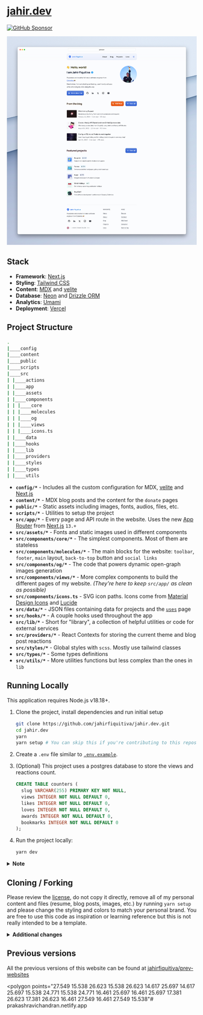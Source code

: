 # [jahir.dev](https://jahir.dev)

[![GitHub Sponsor](https://img.shields.io/static/v1?label=Sponsor&message=%E2%9D%A4&logo=GitHub&color=ff69b4)](https://github.com/sponsors/jahirfiquitiva)

<picture>
  <source media="(prefers-color-scheme: dark)" srcset="./preview-dark.png">
  <source media="(prefers-color-scheme: light)" srcset="./preview.png">
  <img alt="Website preview" src="./preview.png">
</picture>

## Stack

- **Framework**: [Next.js](https://nextjs.org/)
- **Styling**: [Tailwind CSS](https://tailwindcss.com/)
- **Content**: [MDX](https://github.com/mdx-js/mdx) and [velite](https://velite.js.org/)
- **Database**: [Neon](https://neon.tech/) and [Drizzle ORM](https://orm.drizzle.team/)
- **Analytics**: [Umami](https://jahir.dev/analytics)
- **Deployment**: [Vercel](https://vercel.com)

## Project Structure

```bash
.
|____config
|____content
|____public
|____scripts
|____src
| |____actions
| |____app
| |____assets
| |____components
| | |____core
| | |____molecules
| | |____og
| | |____views
| | |____icons.ts
| |____data
| |____hooks
| |____lib
| |____providers
| |____styles
| |____types
| |____utils
```

- **`config/*`** - Includes all the custom configuration for MDX, [velite](https://velite.js.org/) and [Next.js](https://nextjs.org/)
- **`content/*`** - MDX blog posts and the content for the `donate` pages
- **`public/*`** - Static assets including images, fonts, audios, files, etc.
- **`scripts/*`** - Utilities to setup the project
- **`src/app/*`** - Every page and API route in the website. Uses the new [App Router](https://beta.nextjs.org/docs/getting-started#introducing-the-app-router) from [Next.js](https://nextjs.org/) `13.+`
- **`src/assets/*`** - Fonts and static images used in different components
- **`src/components/core/*`** - The simplest components. Most of them are stateless
- **`src/components/molecules/*`** - The main blocks for the website: `toolbar`, `footer`, `main` layout, `back-to-top` button and `social links`
- **`src/components/og/*`** - The code that powers dynamic open-graph images generation
- **`src/components/views/*`** - More complex components to build the different pages of my website. _(They're here to keep `src/app/` as clean as possible)_
- **`src/components/icons.ts`** - SVG icon paths. Icons come from [Material Design Icons](https://pictogrammers.com/library/mdi/) and [Lucide](https://lucide.dev/)
- **`src/data/*`** - JSON files containing data for projects and the [`uses`](https://jahir.dev/uses) page
- **`src/hooks/*`** - A couple hooks used throughout the app
- **`src/lib/*`** - Short for "library", a collection of helpful utilities or code for external services
- **`src/providers/*`** - React Contexts for storing the current theme and blog post reactions
- **`src/styles/*`** - Global styles with `scss`. Mostly use tailwind classes
- **`src/types/*`** - Some types definitions
- **`src/utils/*`** - More utilities functions but less complex than the ones in `lib`

## Running Locally

This application requires Node.js v18.18+.

1. Clone the project, install dependencies and run initial setup

   ```bash
   git clone https://github.com/jahirfiquitiva/jahir.dev.git
   cd jahir.dev
   yarn
   yarn setup # You can skip this if you're contributing to this repository. It removes all of my personal content and files
   ```

2. Create a `.env` file similar to [`.env.example`](https://github.com/jahirfiquitiva/jahir.dev/blob/main/.env.example).

3. (Optional) This project uses a postgres database to store the views and reactions count.

   ```sql
   CREATE TABLE counters (
     slug VARCHAR(255) PRIMARY KEY NOT NULL,
     views INTEGER NOT NULL DEFAULT 0,
     likes INTEGER NOT NULL DEFAULT 0,
     loves INTEGER NOT NULL DEFAULT 0,
     awards INTEGER NOT NULL DEFAULT 0,
     bookmarks INTEGER NOT NULL DEFAULT 0
   );
   ```

4. Run the project locally:

   ```bash
   yarn dev
   ```

<details>

<summary><strong>Note</strong></summary>

Some things might be broken or not found because the `yarn setup` script will remove many files.
Please double check the code and implementations.

</details>

## Cloning / Forking

Please review the [license](https://github.com/jahirfiquitiva/jahir.dev/blob/main/LICENSE), do not copy it directly, remove all of my personal content and files (resume, blog posts, images, etc.) by running `yarn setup` and please change the styling and colors to match your personal brand. You are free to use this code as inspiration or learning reference but this is not really intended to be a template.

<details>

<summary><strong>Additional changes</strong></summary>

Make sure to set the `IS_TEMPLATE` environment variable to false.
Otherwise, the colors in the website might be inverted. (See `src/styles/globals.scss`)

</details>

## Previous versions

All the previous versions of this website can be found at [jahirfiquitiva/prev-websites](https://github.com/jahirfiquitiva/prev-websites)


<path d="M29,10.232a2.387,2.387,0,0,0-.318-1.244,2.451,2.451,0,0,0-.936-.879Q22.552,5.241,17.353,2.376A2.642,2.642,0,0,0,14.59,2.4c-1.378.779-8.275,4.565-10.331,5.706A2.287,2.287,0,0,0,3,10.231V21.77a2.4,2.4,0,0,0,.3,1.22,2.434,2.434,0,0,0,.954.9c2.056,1.141,8.954,4.927,10.332,5.706a2.642,2.642,0,0,0,2.763.026q5.19-2.871,10.386-5.733a2.444,2.444,0,0,0,.955-.9,2.4,2.4,0,0,0,.3-1.22V10.232" style="fill:#659ad2"/><path d="M28.549,23.171a2.126,2.126,0,0,0,.147-.182,2.4,2.4,0,0,0,.3-1.22V10.232a2.387,2.387,0,0,0-.318-1.244c-.036-.059-.089-.105-.13-.16L16,16Z" style="fill:#00599c"/><path d="M28.549,23.171,16,16,3.451,23.171a2.435,2.435,0,0,0,.809.72c2.056,1.141,8.954,4.927,10.332,5.706a2.642,2.642,0,0,0,2.763.026q5.19-2.871,10.386-5.733A2.43,2.43,0,0,0,28.549,23.171Z" style="fill:#004482"/><path d="M19.6,18.02a4.121,4.121,0,1,1-.027-4.087l3.615-2.073A8.309,8.309,0,0,0,7.7,16a8.216,8.216,0,0,0,1.1,4.117A8.319,8.319,0,0,0,23.211,20.1L19.6,18.02" style="fill:#fff"/><polygon points="24.076 15.538 23.15 15.538 23.15 14.617 22.225 14.617 22.225 15.538 21.299 15.538 21.299 16.461 22.225 16.461 22.225 17.381 23.15 17.381 23.15 16.461 24.076 16.461 24.076 15.538" style="fill:#fff"/><polygon points="27.549 15.538 26.623 15.538 26.623 14.617 25.697 14.617 25.697 15.538 24.771 15.538 24.771 16.461 25.697 16.461 25.697 17.381 26.623 17.381 26.623 16.461 27.549 16.461 27.549 15.538"# prakashravichandran.netlify.app
